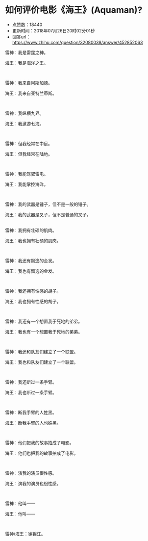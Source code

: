 # 如何评价电影《海王》(Aquaman)?
- 点赞数：18440
- 更新时间：2018年07月26日20时02分01秒
- 回答url：https://www.zhihu.com/question/32080038/answer/452852063
<body>
 <p data-pid="UensD4GC">雷神：我是雷霆之神。</p>
 <p data-pid="GodH-iv2">海王：我是海洋之王。</p>
 <p class="ztext-empty-paragraph"><br></p>
 <p data-pid="4b2SWkd2">雷神：我来自阿斯加德。</p>
 <p data-pid="3wJw0hlx">海王：我来自亚特兰蒂斯。</p>
 <p class="ztext-empty-paragraph"><br></p>
 <p data-pid="NnmIzR_O">雷神：我纵横九界。</p>
 <p data-pid="53f4TaCi">海王：我遨游七海。</p>
 <p class="ztext-empty-paragraph"><br></p>
 <p data-pid="w8-5Ddlj">雷神：但我经常在中庭。</p>
 <p data-pid="MhFRCqeP">海王：但我经常在陆地。</p>
 <p class="ztext-empty-paragraph"><br></p>
 <p data-pid="zUHHhZ2X">雷神：我能驾驭雷电。</p>
 <p data-pid="iVkw_TUW">海王：我能掌控海洋。</p>
 <p class="ztext-empty-paragraph"><br></p>
 <p data-pid="RY_aJqlw">雷神：我的武器是锤子，但不是一般的锤子。</p>
 <p data-pid="hCPbAH0v">海王：我的武器是叉子，但不是普通的叉子。</p>
 <p data-pid="A3jdaeRb"><br>
  雷神：我拥有壮硕的肌肉。</p>
 <p data-pid="a6E8eif4">海王：我也拥有壮硕的肌肉。</p>
 <p class="ztext-empty-paragraph"><br></p>
 <p data-pid="5YsNANPf">雷神：我还有飘逸的金发。</p>
 <p data-pid="6N6Xchh0">海王：我也有飘逸的金发。</p>
 <p class="ztext-empty-paragraph"><br></p>
 <p data-pid="16MfphoH">雷神：我还拥有性感的胡子。</p>
 <p data-pid="Z1HMG1kU">海王：我也拥有性感的胡子。<br></p>
 <p class="ztext-empty-paragraph"><br></p>
 <p data-pid="t99jqvKr">雷神：我还有一个想置我于死地的弟弟。</p>
 <p data-pid="-1zljti3">海王：我也有一个想置我于死地的弟弟。</p>
 <p class="ztext-empty-paragraph"><br></p>
 <p data-pid="zuYx7gUB">雷神：我还和队友们建立了一个联盟。</p>
 <p data-pid="hUMT3DV0">海王：我也和队友们建立了一个联盟。</p>
 <p class="ztext-empty-paragraph"><br></p>
 <p data-pid="xUdq1jRt">雷神：我还断过一条手臂。</p>
 <p data-pid="lBLKWvGy">海王：我也断过一条手臂。</p>
 <p class="ztext-empty-paragraph"><br></p>
 <p data-pid="WlQSg5wl">雷神：断我手臂的人姓黑。</p>
 <p data-pid="mLQi-c3d">海王：断我手臂的人也姓黑。</p>
 <p class="ztext-empty-paragraph"><br></p>
 <p data-pid="WmlTbfo5">雷神：他们把我的故事拍成了电影。</p>
 <p data-pid="x-qCMh53">海王：他们也把我的故事拍成了电影。</p>
 <p class="ztext-empty-paragraph"><br></p>
 <p data-pid="xwQA2kko">雷神：演我的演员很性感。</p>
 <p data-pid="o-8hvd9Z">海王：演我的演员也很性感。</p>
 <p class="ztext-empty-paragraph"><br></p>
 <p data-pid="pBKOQu39">雷神：他叫——</p>
 <p data-pid="oWmAVRy3">海王：他叫——</p>
 <p class="ztext-empty-paragraph"><br></p>
 <p data-pid="yOOYLfxa">雷神/海王：徐锦江。</p>
</body>